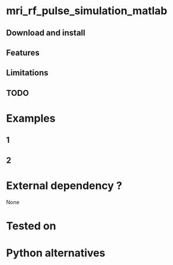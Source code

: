 # mri_rf_pulse_simulation_matlab

## Download and install

## Features

## Limitations

## TODO


# Examples

## 1

## 2


# External dependency ?

None

# Tested on


# Python alternatives


